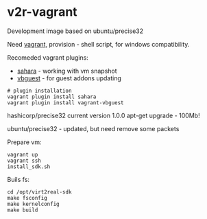 # v2r-vagrant
Development image based on ubuntu/precise32

Need [vagrant](https://www.vagrantup.com/downloads.html), provision - shell script, for windows compatibility.

Recomeded vagrant plugins:
- [sahara](https://github.com/jedi4ever/sahara) - working with vm snapshot
- [vbguest](https://github.com/dotless-de/vagrant-vbguest) - for guest addons updating
```
# plugin installation
vagrant plugin install sahara
vagrant plugin install vagrant-vbguest
```

hashicorp/precise32 current version 1.0.0 apt-get upgrade - 100Mb!

ubuntu/precise32 - updated, but need remove some packets

Prepare vm:
```
vagrant up
vagrant ssh
install_sdk.sh
```
Buils fs:
```
cd /opt/virt2real-sdk
make fsconfig
make kernelconfig
make build
```

